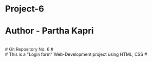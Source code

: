 # Project-6

# Author - Partha Kapri
<br>
# Git Repository No. 6 #
<br>
# This is a "Login form" Web-Development project using HTML, CSS #
